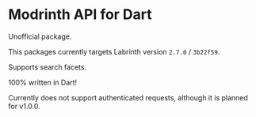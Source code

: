 # Modrinth API for Dart
Unofficial package.

This packages currently targets Labrinth version `2.7.0` / `3b22f59`.

Supports search facets.

100% written in Dart!

Currently does not support authenticated requests, although it is planned for v1.0.0.